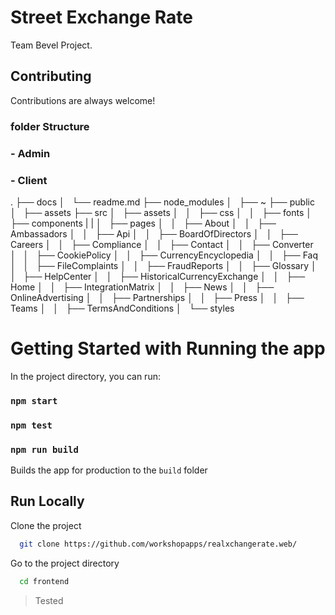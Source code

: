 

# Street Exchange Rate

Team Bevel Project.

## Contributing

Contributions are always welcome!

### folder Structure 

### - Admin

### - Client
.
    ├── docs
    │   └── readme.md
    ├── node_modules
    │   ├── ~
    ├── public
    │   ├── assets
    ├── src
    │   ├── assets
    │   │   ├── css
    │   │   ├── fonts
    │   ├── components
    |   |
    │   ├── pages
    │   │   ├── About
    │   │   ├── Ambassadors
    │   │   ├── Api
    │   │   ├── BoardOfDirectors
    │   │   ├── Careers
    │   │   ├── Compliance
    │   │   ├── Contact
    │   │   ├── Converter
    │   │   ├── CookiePolicy
    │   │   ├── CurrencyEncyclopedia
    │   │   ├── Faq
    │   │   ├── FileComplaints
    │   │   ├── FraudReports
    │   │   ├── Glossary
    │   │   ├── HelpCenter
    │   │   ├── HistoricalCurrencyExchange
    │   │   ├── Home
    │   │   ├── IntegrationMatrix
    │   │   ├── News
    │   │   ├── OnlineAdvertising
    │   │   ├── Partnerships
    │   │   ├── Press
    │   │   ├── Teams
    │   │   ├── TermsAndConditions
    │   └── styles
# Getting Started with Running the app

In the project directory, you can run:

### `npm start`

### `npm test`

### `npm run build`

Builds the app for production to the `build` folder


## Run Locally

Clone the project

```bash
  git clone https://github.com/workshopapps/realxchangerate.web/
```

Go to the project directory

```bash
  cd frontend
```
> Tested